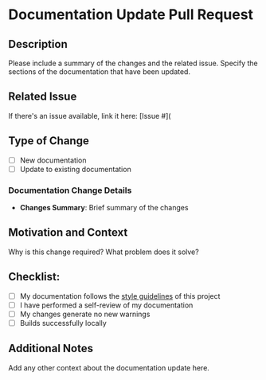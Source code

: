 # Documentation Update Pull Request

## Description

Please include a summary of the changes and the related issue. Specify the sections of the documentation that have been updated.

<!-- Delete the `Related Issue` section if there is no related issue open with this Pull Request -->
## Related Issue

If there's an issue available, link it here: [Issue #](

## Type of Change

- [ ] New documentation
- [ ] Update to existing documentation

### Documentation Change Details
- **Changes Summary**: Brief summary of the changes

## Motivation and Context

Why is this change required? What problem does it solve?

## Checklist:

- [ ] My documentation follows the [style guidelines](https://github.com/signalwire/signalwire-docs/wiki/Style-Guidelines) of this project
- [ ] I have performed a self-review of my documentation
- [ ] My changes generate no new warnings
- [ ] Builds successfully locally

## Additional Notes

Add any other context about the documentation update here.
